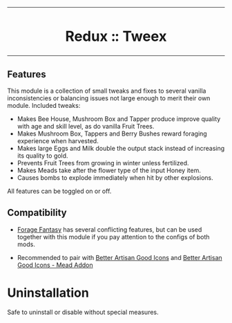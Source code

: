 <table align="center"><tr><td align="center" width="9999">

# Redux :: Tweex

</td></tr></table>

## Features

This module is a collection of small tweaks and fixes to several vanilla inconsistencies or balancing issues not large enough to merit their own module.
Included tweaks:

- Makes Bee House, Mushroom Box and Tapper produce improve quality with age and skill level, as do vanilla Fruit Trees.
- Makes Mushroom Box, Tappers and Berry Bushes reward foraging experience when harvested.
- Makes large Eggs and Milk double the output stack instead of increasing its quality to gold.
- Prevents Fruit Trees from growing in winter unless fertilized.
- Makes Meads take after the flower type of the input Honey item.
- Causes bombs to explode immediately when hit by other explosions.

All features can be toggled on or off.

## Compatibility

- [Forage Fantasy](https://www.nexusmods.com/stardewvalley/mods/7554) has several conflicting features, but can be used together with this module if you pay attention to the configs of both mods.

- Recommended to pair with [Better Artisan Good Icons](https://www.nexusmods.com/stardewvalley/mods/2080) and [Better Artisan Good Icons - Mead Addon](https://www.nexusmods.com/stardewvalley/mods/11911)

# Uninstallation

Safe to uninstall or disable without special measures.
